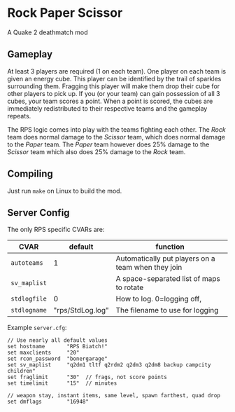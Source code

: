 # Rock Paper Scissor
A Quake 2 deathmatch mod

## Gameplay
At least 3 players are required (1 on each team). One player on each team is given an energy cube. This player can be identified by the trail of sparkles surrounding them. Fragging this player will make them drop their cube for other players to pick up. If you (or your team) can gain possession of all 3 cubes, your team scores a point. When a point is scored, the cubes are immediately redistributed to their respective teams and the gameplay repeats.

The RPS logic comes into play with the teams fighting each other. The *Rock* team does normal damage to the *Scissor* team, which does normal damage to the *Paper* team. The *Paper* team however does 25% damage to the *Scissor* team which also does 25% damage to the *Rock* team. 

## Compiling
Just run `make` on Linux to build the mod.

## Server Config
The only RPS specific CVARs are:

|CVAR|default|function|
|---------------------|---------|-------------|
|`autoteams`|1|Automatically put players on a team when they join|
|`sv_maplist`||A space-separated list of maps to rotate|
|`stdlogfile`|0|How to log. 0=logging off, |
|`stdlogname`|"rps/StdLog.log"|The filename to use for logging|

Example `server.cfg`:
```
// Use nearly all default values
set hostname       "RPS Biatch!"
set maxclients     "20"
set rcon_password  "bonergarage"
set sv_maplist     "q2dm1 tltf q2rdm2 q2dm3 q2dm8 backup campcity children"
set fraglimit      "30"  // frags, not score points
set timelimit      "15"  // minutes

// weapon stay, instant items, same level, spawn farthest, quad drop
set dmflags        "16948" 
```
